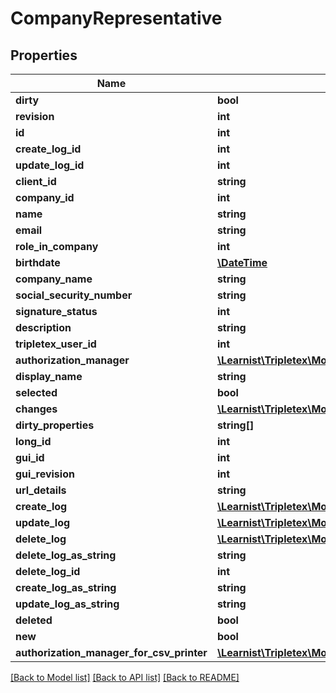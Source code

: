 # CompanyRepresentative

## Properties
Name | Type | Description | Notes
------------ | ------------- | ------------- | -------------
**dirty** | **bool** |  | [optional] 
**revision** | **int** |  | [optional] 
**id** | **int** |  | [optional] 
**create_log_id** | **int** |  | [optional] 
**update_log_id** | **int** |  | [optional] 
**client_id** | **string** |  | [optional] 
**company_id** | **int** |  | [optional] 
**name** | **string** |  | [optional] 
**email** | **string** |  | [optional] 
**role_in_company** | **int** |  | [optional] 
**birthdate** | [**\DateTime**](\DateTime.md) |  | [optional] 
**company_name** | **string** |  | [optional] 
**social_security_number** | **string** |  | [optional] 
**signature_status** | **int** |  | [optional] 
**description** | **string** |  | [optional] 
**tripletex_user_id** | **int** |  | [optional] 
**authorization_manager** | [**\Learnist\Tripletex\Model\AuthorizationManagerCompanyRepresentative**](AuthorizationManagerCompanyRepresentative.md) |  | [optional] 
**display_name** | **string** |  | [optional] 
**selected** | **bool** |  | [optional] 
**changes** | [**\Learnist\Tripletex\Model\Change[]**](Change.md) |  | [optional] 
**dirty_properties** | **string[]** |  | [optional] 
**long_id** | **int** |  | [optional] 
**gui_id** | **int** |  | [optional] 
**gui_revision** | **int** |  | [optional] 
**url_details** | **string** |  | [optional] 
**create_log** | [**\Learnist\Tripletex\Model\RequestlogModel**](RequestlogModel.md) |  | [optional] 
**update_log** | [**\Learnist\Tripletex\Model\RequestlogModel**](RequestlogModel.md) |  | [optional] 
**delete_log** | [**\Learnist\Tripletex\Model\RequestlogModel**](RequestlogModel.md) |  | [optional] 
**delete_log_as_string** | **string** |  | [optional] 
**delete_log_id** | **int** |  | [optional] 
**create_log_as_string** | **string** |  | [optional] 
**update_log_as_string** | **string** |  | [optional] 
**deleted** | **bool** |  | [optional] 
**new** | **bool** |  | [optional] 
**authorization_manager_for_csv_printer** | [**\Learnist\Tripletex\Model\AuthorizationManager**](AuthorizationManager.md) |  | [optional] 

[[Back to Model list]](../../README.md#documentation-for-models) [[Back to API list]](../../README.md#documentation-for-api-endpoints) [[Back to README]](../../README.md)

